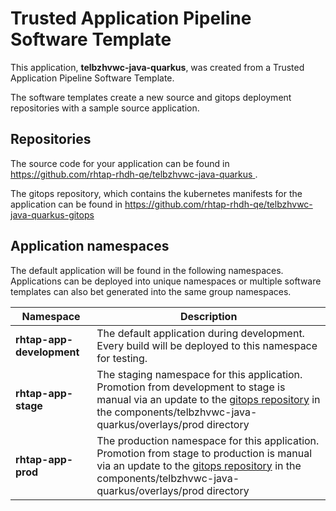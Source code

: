 # Trusted Application Pipeline Software Template

This application, **telbzhvwc-java-quarkus**, was created from a Trusted Application Pipeline Software Template.

The software templates create a new source and gitops deployment repositories with a sample source application. 

## Repositories

The source code for your application can be found in [https://github.com/rhtap-rhdh-qe/telbzhvwc-java-quarkus ](https://github.com/rhtap-rhdh-qe/telbzhvwc-java-quarkus ).
 
The gitops repository, which contains the kubernetes manifests for the application can be found in 
[https://github.com/rhtap-rhdh-qe/telbzhvwc-java-quarkus-gitops ](https://github.com/rhtap-rhdh-qe/telbzhvwc-java-quarkus-gitops ) 

## Application namespaces 

The default application will be found in the following namespaces. Applications can be deployed into unique namespaces or multiple software templates can also bet generated into the same group namespaces.  

|  Namespace   |  Description   |  
| -------- | -------- |   
| **rhtap-app-development** | The default application during development. Every build will be deployed to this namespace for testing. | 
| **rhtap-app-stage** | The staging namespace for this application. Promotion from development to stage is manual via an update to the [gitops repository](https://github.com/rhtap-rhdh-qe/telbzhvwc-java-quarkus-gitops ) in the components/telbzhvwc-java-quarkus/overlays/prod directory |  
| **rhtap-app-prod** | The production namespace for this application. Promotion from stage to production is manual via an update to the [gitops repository](https://github.com/rhtap-rhdh-qe/telbzhvwc-java-quarkus-gitops ) in the components/telbzhvwc-java-quarkus/overlays/prod directory | 